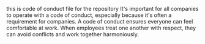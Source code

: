this is code of conduct file for the repository
It's important for all companies to operate with a code of conduct, especially because it's often a requirement for companies. A code of conduct ensures everyone can feel comfortable at work. When employees treat one another with respect, they can avoid conflicts and work together harmoniously.
